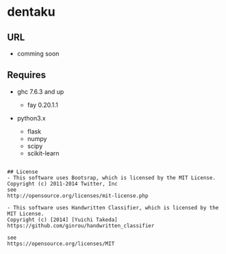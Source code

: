 # dentaku

## URL
- comming soon

## Requires
- ghc 7.6.3 and up
  - fay 0.20.1.1

- python3.x
  - flask
  - numpy
  - scipy
  - scikit-learn

```

## License
- This software uses Bootsrap, which is licensed by the MIT License.
Copyright (c) 2011-2014 Twitter, Inc
see
http://opensource.org/licenses/mit-license.php

- This software uses Handwritten Classifier, which is licensed by the MIT License.
Copyright (c) [2014] [Yuichi Takeda]
https://github.com/ginrou/handwritten_classifier

see
https://opensource.org/licenses/MIT
